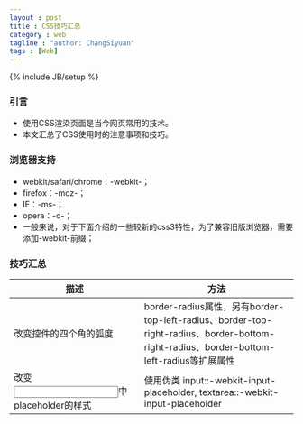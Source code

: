 ```yaml
---
layout : post
title : CSS技巧汇总
category : web
tagline : "author: ChangSiyuan"
tags : [Web]
---
```

{% include JB/setup %}

### 引言
- 使用CSS渲染页面是当今网页常用的技术。
- 本文汇总了CSS使用时的注意事项和技巧。

### 浏览器支持
- webkit/safari/chrome：-webkit-；
- firefox：-moz-；
- IE：-ms-；
- opera：-o-；
- 一般来说，对于下面介绍的一些较新的css3特性，为了兼容旧版浏览器，需要添加-webkit-前缀；

### 技巧汇总
|描述|方法|
|---|---|
|改变控件的四个角的弧度|border-radius属性，另有border-top-left-radius、border-top-right-radius、border-bottom-right-radius、border-bottom-left-radius等扩展属性|
|改变<input>中placeholder的样式|使用伪类 input::-webkit-input-placeholder, textarea::-webkit-input-placeholder|
